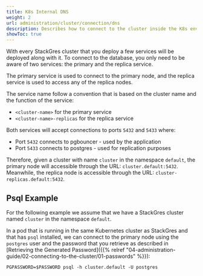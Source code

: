 ```yaml
---
title: K8s Internal DNS
weight: 2
url: administration/cluster/connection/dns
description: Describes how to connect to the cluster inside the K8s environment.
showToc: true
---
```


With every StackGres cluster that you deploy a few services will be deployed along with it.
To connect to the database, you only need to be aware of two services: the primary and the replica service.

The primary service is used to connect to the primary node, and the replica service is used to access any of the replica nodes.

The service name follow a convention that is based on the cluster name and the function of the service:

 - `<cluster-name>` for the primary service
 - `<cluster-name>-replicas` for the replica service

Both services will accept connections to ports `5432` and `5433` where:

 - Port `5432` connects to pgbouncer - used by the application
 - Port `5433` connects to postgres - used for replication purposes

Therefore, given a cluster with name `cluster` in the namespace `default`, the primary node will accessible through the URL: `cluster.default:5432`.
Meanwhile, the replica node is accessible through the URL: `cluster-replicas.default:5432`.

## Psql Example

For the following example we assume that we have a StackGres cluster named `cluster` in the namespace `default`.

In a pod that is running in the same Kubernetes cluster as StackGres and that has `psql` installed, we can connect to the primary node using the `postgres` user and the password that you retrieve as described in [Retrieving the Generated Password]({{% relref "04-administration-guide/02-connecting-to-the-cluster/01-passwords" %}}):

```
PGPASSWORD=$PASSWORD psql -h cluster.default -U postgres
```